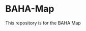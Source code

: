 # BAHA-Map
This repository is for the BAHA Map

<div style="display: block; width: 100%; margin-top: 20px;">
  <script src="https://embed.github.com/view/geojson/riannasamson/BAHA-Map/main/data/183data.geojson"></script>
</div>
